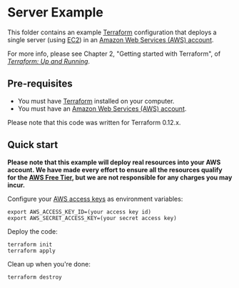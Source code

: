 # Server Example

This folder contains an example [Terraform](https://www.terraform.io/) configuration that deploys a single server (using 
[EC2](https://aws.amazon.com/ec2/)) in an [Amazon Web Services (AWS) account](http://aws.amazon.com/). 

For more info, please see Chapter 2, "Getting started with Terraform", of 
*[Terraform: Up and Running](http://www.terraformupandrunning.com)*.

## Pre-requisites

* You must have [Terraform](https://www.terraform.io/) installed on your computer. 
* You must have an [Amazon Web Services (AWS) account](http://aws.amazon.com/).

Please note that this code was written for Terraform 0.12.x.

## Quick start

**Please note that this example will deploy real resources into your AWS account. We have made every effort to ensure 
all the resources qualify for the [AWS Free Tier](https://aws.amazon.com/free/), but we are not responsible for any
charges you may incur.** 

Configure your [AWS access 
keys](http://docs.aws.amazon.com/general/latest/gr/aws-sec-cred-types.html#access-keys-and-secret-access-keys) as 
environment variables:

```
export AWS_ACCESS_KEY_ID=(your access key id)
export AWS_SECRET_ACCESS_KEY=(your secret access key)
```

Deploy the code:

```
terraform init
terraform apply
```

Clean up when you're done:

```
terraform destroy
```